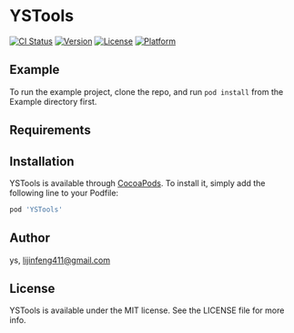 # YSTools

[![CI Status](https://img.shields.io/travis/ys/YSTools.svg?style=flat)](https://travis-ci.org/ys/YSTools)
[![Version](https://img.shields.io/cocoapods/v/YSTools.svg?style=flat)](https://cocoapods.org/pods/YSTools)
[![License](https://img.shields.io/cocoapods/l/YSTools.svg?style=flat)](https://cocoapods.org/pods/YSTools)
[![Platform](https://img.shields.io/cocoapods/p/YSTools.svg?style=flat)](https://cocoapods.org/pods/YSTools)

## Example

To run the example project, clone the repo, and run `pod install` from the Example directory first.

## Requirements

## Installation

YSTools is available through [CocoaPods](https://cocoapods.org). To install
it, simply add the following line to your Podfile:

```ruby
pod 'YSTools'
```

## Author

ys, lijinfeng411@gmail.com

## License

YSTools is available under the MIT license. See the LICENSE file for more info.
